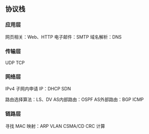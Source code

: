 ## 协议栈

### 应用层

网页相关：Web、HTTP
电子邮件：SMTP
域名解析：DNS
### 传输层
UDP
TCP
### 网络层

IPv4
子网内申请 IP：DHCP
SDN

路由选择算法：LS、DV
AS内部路由：OSPF
AS外部路由：BGP
ICMP
### 链路层

寻找 MAC 映射：ARP
VLAN
CSMA/CD
CRC 计算